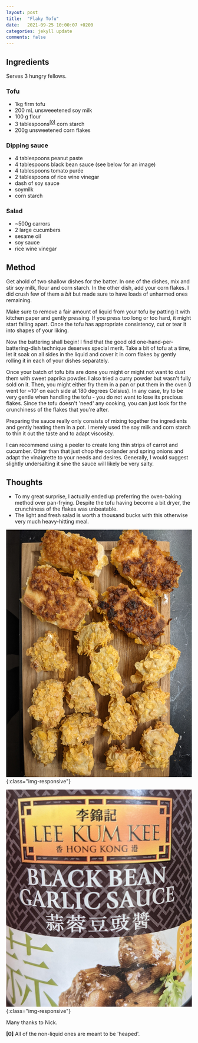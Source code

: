```yaml
---
layout: post
title:  "Flaky Tofu"
date:   2021-09-25 10:00:07 +0200
categories: jekyll update
comments: false
---
```


## Ingredients

Serves 3 hungry fellows.

### Tofu
- 1kg firm tofu
- 200 mL unsweeetened soy milk
- 100 g flour
- 3 tablespoons<sup id="a0">[[0]](#f0)</sup> corn starch
- 200g unsweetened corn flakes

### Dipping sauce
- 4 tablespoons peanut paste
- 4 tablespoons black bean sauce (see below for an image)
- 4 tablespoons tomato purée
- 2 tablespoons of rice wine vinegar
- dash of soy sauce
- soymilk
- corn starch

### Salad
- ~500g carrors
- 2 large cucumbers
- sesame oil
- soy sauce
- rice wine vinegar

## Method

Get ahold of two shallow dishes for the batter. In one of the dishes, mix and stir soy milk, flour and corn starch. In the other dish, add your corn flakes. I did crush few of them a _bit_ but made sure to have loads of unharmed ones remaining.

Make sure to remove a fair amount of liquid from your tofu by patting it with kitchen paper and gently pressing. If you press too long or too hard, it might start falling apart. Once the tofu has appropriate consistency, cut or tear it into shapes of your liking.

Now the battering shall begin! I find that the good old one-hand-per-battering-dish technique deserves special merit. Take a bit of tofu at a time, let it soak on all sides in the liquid and cover it in corn flakes by gently rolling it in each of your dishes separately. 

Once your batch of tofu bits are done you might or might not want to dust them with sweet paprika powder. I also tried a curry powder but wasn't fully sold on it. Then, you might either fry them in a pan or put them in the oven (I went for ~10' on each side at 180 degrees Celsius). In any case, try to be very gentle when handling the tofu - you do not want to lose its precious flakes. Since the tofu doesn't 'need' any cooking, you can just look for the crunchiness of the flakes that you're after.

Preparing the sauce really only consists of mixing together the ingredients and gently heating them in a pot. I merely used the soy milk and corn starch to thin it out the taste and to adapt viscosity.

I can recommend using a peeler to create long thin strips of carrot and cucumber. Other than that just chop the coriander and spring onions and adapt the vinaigrette to your needs and desires. Generally, I would suggest slightly undersalting it sine the sauce will likely be very salty.

## Thoughts
* To my great surprise, I actually ended up preferring the oven-baking method over pan-frying. Despite the tofu having become a bit dryer, the crunchiness of the flakes was unbeatable.
* The light and fresh salad is worth a thousand bucks with this otherwise very much heavy-hitting meal.

![tofu](/imgs/flaky-tofu/tofu.jpg){:class="img-responsive"}

![black bean sauce](/imgs/flaky-tofu/sauce.jpg){:class="img-responsive"}


Many thanks to Nick.

<b id="f0">[0]</b> All of the non-liquid ones are meant to be 'heaped'.
